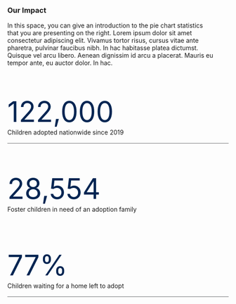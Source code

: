 <div class="grid-container campaign-impact">
  <div class="grid-row grid-gap-lg">
    <div class="tablet:grid-col" style="margin-top: 2rem;">
        <h3>Our Impact</h3>
        <p style="margin-right: 2rem;">In this space, you can give an introduction to the pie chart statistics that you are presenting on the right. Lorem ipsum dolor sit amet consectetur adipiscing elit. Vivamus tortor risus, cursus vitae ante pharetra, pulvinar faucibus nibh. In hac habitasse platea dictumst. Quisque vel arcu libero. Aenean dignissim id arcu a placerat. Mauris eu tempor ante, eu auctor dolor. In hac. </p>
    </div>
    <div class="tablet:grid-col">
      <div class="grid-row" style="
        margin-top: 4rem;
        border-bottom: 1px solid #6D6E71;
        padding-bottom: 1rem;">
        <div class="impact-number grid-col" style="
          font-size: 4rem;
          color: #002552;">
          122,000
        </div>
        <div class="grid-col">Children adopted nationwide since 2019</div>
      </div>
      <div class="grid-row" style="
        margin-top: 4rem;
        padding-bottom: 1rem;">
        <div class="impact-number grid-col" style="
          font-size: 4rem;
          color: #002552;">
          28,554
        </div>
        <div class="grid-col">Foster children in need of an adoption family</div>
      </div>
      <div class="grid-row" style="
        margin-top: 4rem;
        border-bottom: 1px solid #6D6E71;
        padding-bottom: 1rem;">
        <div class="impact-number grid-col" style="
          font-size: 4rem;
          color: #002552;">
          77%
        </div>
        <div class="grid-col">Children waiting for a home left to adopt</div>
      </div>
    </div>
  </div>
</div>